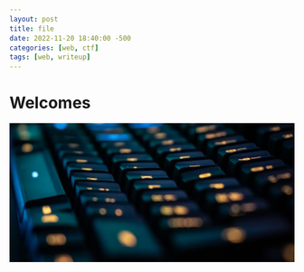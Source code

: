 ```yaml
---
layout: post
title: file
date: 2022-11-20 18:40:00 -500
categories: [web, ctf]
tags: [web, writeup]
---
```


# Welcomes

![[]](https://github.com/Redhawk1EE7/Redhawk1EE7.github.io/blob/main/_posts/_img/picoCTF/Temp-1024x500.jpg?raw=true)
